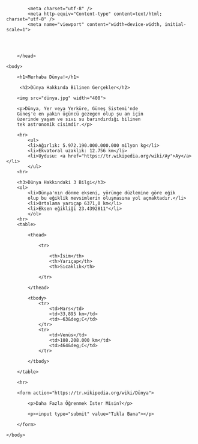 <html>
	<head>
			<title>Benim Sayfam</title>
			
			<meta charset="utf-8" />
			<meta http-equiv="Content-type" content=text/html; charset="utf-8" />
			<meta name="viewport" content="width=device-width, initial-scale=1">
			
			
			
			
		</head>
	
	<body>
	
		<h1>Merhaba Dünya!</h1>
		
		 <h2>Dünya Hakkında Bilinen Gerçekler</h2>
		
		<img src="dünya.jpg" width="400">
		
		<p>Dünya, Yer veya Yerküre, Güneş Sistemi'nde 
		Güneş'e en yakın üçüncü gezegen olup şu an için
		üzerinde yaşam ve sıvı su barındırdığı bilinen
		tek astronomik cisimdir.</p>
		
		<hr>
			<ul>
			<li>Ağırlık: 5.972.190.000.000.000 milyon kg</li>
			<li>Ekvatoral uzaklık: 12.756 km</li>
			<li>Uydusu: <a href="https://tr.wikipedia.org/wiki/Ay">Ay</a></li>
			</ul>
		<hr>
		
		<h3>Dünya Hakkındaki 3 Bilgi</h3>
		<ol>
			<li>Dünya'nın dönme ekseni, yörünge düzlemine göre eğik 
			olup bu eğiklik mevsimlerin oluşmasına yol açmaktadır.</li>
			<li>Ortalama yarıçap 6371,0 km</li>
			<li>Eksen eğikliği 23.4392811°</li>
			</ol>
		<hr>
		<table>	
			
			<thead>
			
				<tr>
			
					<th>İsim</th>
					<th>Yarıçap</th>
					<th>Sıcaklık</th>
			
				</tr>
			
			</thead>
			
			<tbody>
				<tr>
					<td>Mars</td>
					<td>33,895 km</td>
					<td>−63&deg;C</td>
				</tr>
				<tr>
					<td>Venüs</td>
					<td>108.208.000 km</td>
					<td>464&deg;C</td>
				</tr>
			
			</tbody>
		
		</table>
		
		<hr>
		
		<form action="https://tr.wikipedia.org/wiki/Dünya">
		
			<p>Daha Fazla Öğrenmek İster Misin?</p>
		
			<p><input type="submit" value="Tıkla Bana"></p>
		
		</form>

	</body>

</html>
